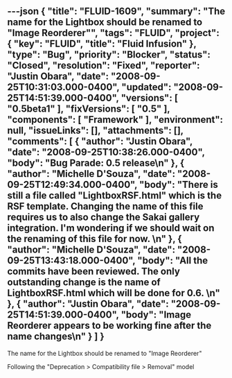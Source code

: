 ---json
{
  "title": "FLUID-1609",
  "summary": "The name for the Lightbox should be renamed to \"Image Reorderer\"",
  "tags": "FLUID",
  "project": {
    "key": "FLUID",
    "title": "Fluid Infusion"
  },
  "type": "Bug",
  "priority": "Blocker",
  "status": "Closed",
  "resolution": "Fixed",
  "reporter": "Justin Obara",
  "date": "2008-09-25T10:31:03.000-0400",
  "updated": "2008-09-25T14:51:39.000-0400",
  "versions": [
    "0.5beta1"
  ],
  "fixVersions": [
    "0.5"
  ],
  "components": [
    "Framework"
  ],
  "environment": null,
  "issueLinks": [],
  "attachments": [],
  "comments": [
    {
      "author": "Justin Obara",
      "date": "2008-09-25T10:38:26.000-0400",
      "body": "Bug Parade: 0.5 release\n"
    },
    {
      "author": "Michelle D'Souza",
      "date": "2008-09-25T12:49:34.000-0400",
      "body": "There is still a file called \"LightboxRSF.html\" which is the RSF template. Changing the name of this file requires us to also change the Sakai gallery integration. I'm wondering if we should wait on the renaming of this file for now.&#x20;\n"
    },
    {
      "author": "Michelle D'Souza",
      "date": "2008-09-25T13:43:18.000-0400",
      "body": "All the commits have been reviewed. The only outstanding change is the name of LightboxRSF.html which will be done for 0.6.&#x20;\n"
    },
    {
      "author": "Justin Obara",
      "date": "2008-09-25T14:51:39.000-0400",
      "body": "Image Reorderer appears to be working fine after the name changes\n"
    }
  ]
}
---
The name for the Lightbox should be renamed to "Image Reorderer"&#x20;

Following the "Deprecation > Compatibility file > Removal" model

        